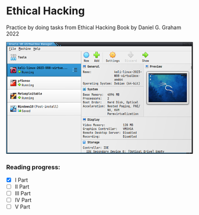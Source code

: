 # Ethical Hacking

Practice by doing tasks from Ethical Hacking Book by Daniel G. Graham 2022

<img src="virtualbox_screenshot.png"/>

### Reading progress:
- [x] I Part
- [ ] II Part
- [ ] III Part
- [ ] IV Part
- [ ] V Part
